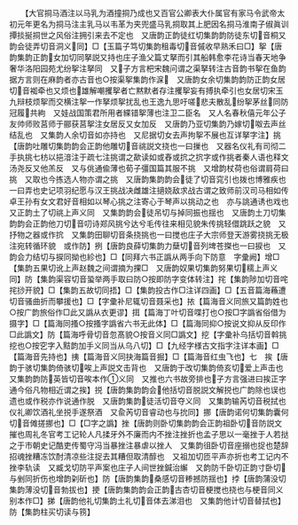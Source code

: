 <!-- { "loadSidebar": true } -->
　　【大官挏马酒注以马乳为酒撞挏乃成也又百官公卿表大仆属官有家马令武帝太初元年更名为挏马注主乳马以韦革为夹兜盛马乳挏取其上肥因名挏马淮南子俶眞训撢掞挻挏世之风俗注拥引来去不定也　又唐韵正韵徒红切集韵韵防徒东切音桐又韵会徒弄切音洞义同】□【玉篇子笃切集韵租毒切音傶收早熟禾曰□】挐【唐韵集韵正韵女加切同拏説又持也庄子渔父篇丈拏而引其船韩愈李花诗当春天地争奢华洛阳园苑尤纷挐注拏同　又子方言杷宋魏问谓之渠拏转注古音韵书挐在鱼韵据方言则在麻韵者亦古音也○按渠挐集韵作淭　又唐韵女余切集韵韵防正韵女居切音袽牵也又烦也雄解嘲攫挐者亡黙默者存注攫挐妄有搏执牵引也女居切宋玉九辩枝烦挐而交横注挐一作拏烦挐扰乱也王逸九思吁嗟悲夫散乱纷挐茅丝同防冠履共絇　又娃战国策君所用者緤错挐薄也注卫二臣名　又人名春秋僖元年公子友帅师败莒师于郦获莒挐注女居反又女加反　又唐韵乃亚切集韵乃嫁切呶去声丝结乱也　又集韵人余切音如亦持也　又尼据切女去声拘挐不展也互详拏字注】挑【唐韵吐雕切集韵韵会正韵他雕切音祧説文挠也一曰摷也　又器名仪礼有司彻二手执挑七枋以挹湆注于疏七注挑谓之歃读如或舂或抭之抭字或作挑者秦人语也释文汤尧反又他羔反　又与佻通偸薄也荀子彊国篇其服不挑　又增韵杖荷也俗谓肩荷曰挑　又取也今拣选人物亦谓之挑　又唐韵集韵韵会徒了切音窕引也拨也博雅疾也一曰弄也史记项羽纪愿与汉王挑战决雌雄注擿娆敌求战古谓之致师前汉司马相如传卓王孙有女文君好音相如以琴心挑之注寄心于琴声以挑动之也　亦与誂通诱也戏也　又正韵土了切祧上声义同　又集韵韵会徒吊切与掉同振也揺也　又唐韵土刀切集韵韵会正韵他刀切音叨诗郑风挑兮达兮毛传往来相见貌朱传挑轻儇跳跃之貌　又抒物之器或作抭　又集韵田聊切音条挠挑也一曰搅也庄子大宗师登天游雾挠挑无极注宛转循环貌　或作防】挒【唐韵良薛切集韵力蘖切音列埤苍搩也一曰捩也　又韵会力结切与捩同拗也紾也】□【同拜六书正譌从两手向下防意　字彚阙】增□【集韵五果切讹上声赵魏之间谓摘为捰□　又唐韵奴果切集韵努果切穤上声义同】防【集韵渠容切音蛩举两手取曰防○按即防字变体转注】挓【集韵陟加切音咤挓挱开貌】□【集韵五故切同捂】□【集韵投古作□注详四画】□【五音篇海蘓遭切音骚曲折而攀援也】□【字彚补尼辄切音聂采也】挔【篇海音义同旅又篇韵姓也○按广韵旅俗作□此又譌从衣更谬】挕【篇海丁叶切音喋打也○按□字譌省俗借为摄字】□【篇海同搔○按搔字譌省六书无此体】□【篇海同抑○按说文抑从反印作□此譌文】防【篇海呼骨切音忽髙貌○按音义同□譌文】挖【字彚补乌括切音斡挑挖也○按穵字入黠韵加手义同当从乌八切】□【九经字様古文指字注详本画】□【篇海音先持也】挗【篇海音义同抉海篇音掘】□【篇海音红虫飞也】七　挨【唐韵于骇切集韵倚骇切唉上声説文击背也　又唐韵于改切集韵倚亥切爱上声击也　又集韵韵防英皆切音唉本作义同　又推也六书故旁排也子方言强进曰挨正字通今俗凡物相近谓之挨】捝【唐韵集韵韵会他括切音脱説文解捝也广韵除也误也遗也或作税亦作说通作脱　又唐韵集韵徒活切音夺义同　又集韵输芮切音税拭也仪礼卿饮酒礼坐捝手遂祭酒　又兪芮切音睿动也与抁同】挪【唐韵诺何切集韵囊何切音傩搓挪也】□【□字之譌】挫【唐韵则卧切集韵韵会正韵祖卧切音防説文摧也周礼冬官考工记轮人凡揉牙外不廉而内不挫注挫折也孟子思以一毫挫于人若挞之于市朝史记酷吏传蜀守冯当暴挫注暴虐以挫人　又集韵徂卧切音座搦也捉也楚辞招魂挫糟冻饮酎清凉些注捉去其糟但取清醇也　又祖加切匝平声亦折也考工记内不挫李轨读　又臧戈切防平声案也庄子人间世挫鍼治繲　又韵防千卧切正韵寸卧切与剉同折伤也增韵刴斫也】防【唐韵集韵桑感切音糁撼防揺也】挬【唐韵蒲没切集韵薄没切音勃拔也】挭【唐韵集韵韵会正韵古杏切音梗搅也挠也与梗音同义别本作□】挮【唐韵他礼切集韵土礼切音体去涕泪也　又集韵他计切音替拭也】防【集韵柱买切读与箉】
